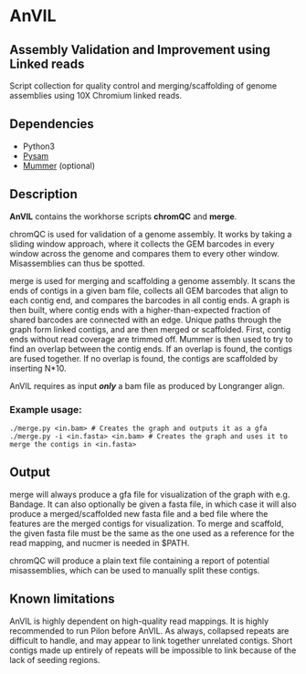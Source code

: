# AnVIL
## Assembly Validation and Improvement using Linked reads

Script collection for quality control and merging/scaffolding of genome assemblies using 10X Chromium linked reads.

## Dependencies
- Python3
- [Pysam](https://github.com/pysam-developers/pysam)
- [Mummer](https://github.com/mummer4/mummer) (optional)

## Description
**AnVIL** contains the workhorse scripts **chromQC** and **merge**. 

chromQC is used for validation of a genome assembly. It works by taking a sliding window approach, where it collects the GEM barcodes in every window across the genome and compares them to every other window. Misassemblies can thus be spotted. 

merge is used for merging and scaffolding a genome assembly. It scans the ends of contigs in a given bam file, collects all GEM barcodes that align to each contig end, and compares the barcodes in all contig ends. A graph is then built, where contig ends with a higher-than-expected fraction of shared barcodes are connected with an edge. Unique paths through the graph form linked contigs, and are then merged or scaffolded. First, contig ends without read coverage are trimmed off. Mummer is then used to try to find an overlap between the contig ends. If an overlap is found, the contigs are fused together. If no overlap is found, the contigs are scaffolded by inserting N*10.

AnVIL requires as input **_only_** a bam file as produced by Longranger align.

### Example usage:
```
./merge.py <in.bam> # Creates the graph and outputs it as a gfa
./merge.py -i <in.fasta> <in.bam> # Creates the graph and uses it to merge the contigs in <in.fasta>
```

## Output
merge will always produce a gfa file for visualization of the graph with e.g. Bandage. It can also optionally be given a fasta file, in which case it will also produce a merged/scaffolded new fasta file and a bed file where the features are the merged contigs for visualization. To merge and scaffold, the given fasta file must be the same as the one used as a reference for the read mapping, and nucmer is needed in $PATH.

chromQC will produce a plain text file containing a report of potential misassemblies, which can be used to manually split these contigs.

## Known limitations
AnVIL is highly dependent on high-quality read mappings. It is highly recommended to run Pilon before AnVIL. As always, collapsed repeats are difficult to handle, and may appear to link together unrelated contigs. Short contigs made up entirely of repeats will be impossible to link because of the lack of seeding regions.